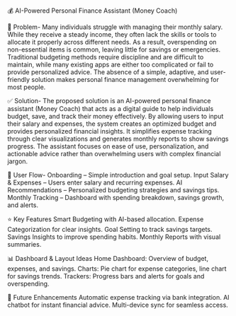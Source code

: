 💰 AI-Powered Personal Finance Assistant (Money Coach)

📌 Problem-
Many individuals struggle with managing their monthly salary. While they receive a steady income, they often lack the skills or tools to allocate it properly across different needs. As a result, overspending on non-essential items is common, leaving little for savings or emergencies. Traditional budgeting methods require discipline and are difficult to maintain, while many existing apps are either too complicated or fail to provide personalized advice. The absence of a simple, adaptive, and user-friendly solution makes personal finance management overwhelming for most people.

✅ Solution-
The proposed solution is an AI-powered personal finance assistant (Money Coach) that acts as a digital guide to help individuals budget, save, and track their money effectively. By allowing users to input their salary and expenses, the system creates an optimized budget and provides personalized financial insights. It simplifies expense tracking through clear visualizations and generates monthly reports to show savings progress. The assistant focuses on ease of use, personalization, and actionable advice rather than overwhelming users with complex financial jargon.

🔄 User Flow-
Onboarding – Simple introduction and goal setup.
Input Salary & Expenses – Users enter salary and recurring expenses.
AI Recommendations – Personalized budgeting strategies and savings tips.
Monthly Tracking – Dashboard with spending breakdown, savings growth, and alerts.

⭐ Key Features
Smart Budgeting with AI-based allocation.
Expense Categorization for clear insights.
Goal Setting to track savings targets.
Savings Insights to improve spending habits.
Monthly Reports with visual summaries.

📊 Dashboard & Layout Ideas
Home Dashboard: Overview of budget, expenses, and savings.
Charts: Pie chart for expense categories, line chart for savings trends.
Trackers: Progress bars and alerts for goals and overspending.

🚀 Future Enhancements
Automatic expense tracking via bank integration.
AI chatbot for instant financial advice.
Multi-device sync for seamless access.
